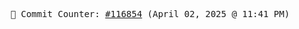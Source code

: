 <p align="center">
    <samp>
        📮 Commit Counter: <a href="https://github.com/Javascript-void0/Javascript-void0/commits/main">#116854</a> (April 02, 2025 @ 11:41 PM)
    </samp>
</p>